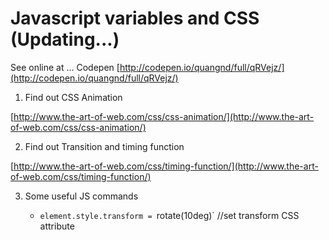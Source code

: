 # Javascript variables and CSS (Updating...)

See online at ... Codepen [http://codepen.io/quangnd/full/qRVejz/](http://codepen.io/quangnd/full/qRVejz/)

1. Find out CSS Animation

[http://www.the-art-of-web.com/css/css-animation/](http://www.the-art-of-web.com/css/css-animation/)

2. Find out Transition and timing function

[http://www.the-art-of-web.com/css/timing-function/](http://www.the-art-of-web.com/css/timing-function/)

3. Some useful JS commands

    *  `element.style.transform = `rotate(10deg)` //set transform CSS attribute